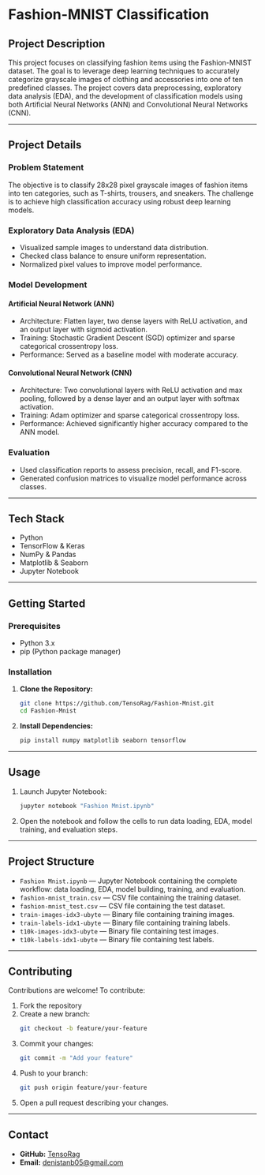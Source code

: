 # Fashion-MNIST Classification

## Project Description
This project focuses on classifying fashion items using the Fashion-MNIST dataset. The goal is to leverage deep learning techniques to accurately categorize grayscale images of clothing and accessories into one of ten predefined classes. The project covers data preprocessing, exploratory data analysis (EDA), and the development of classification models using both Artificial Neural Networks (ANN) and Convolutional Neural Networks (CNN).

---

## Project Details

### Problem Statement
The objective is to classify 28x28 pixel grayscale images of fashion items into ten categories, such as T-shirts, trousers, and sneakers. The challenge is to achieve high classification accuracy using robust deep learning models.

### Exploratory Data Analysis (EDA)
- Visualized sample images to understand data distribution.
- Checked class balance to ensure uniform representation.
- Normalized pixel values to improve model performance.

### Model Development
#### Artificial Neural Network (ANN)
- Architecture: Flatten layer, two dense layers with ReLU activation, and an output layer with sigmoid activation.
- Training: Stochastic Gradient Descent (SGD) optimizer and sparse categorical crossentropy loss.
- Performance: Served as a baseline model with moderate accuracy.

#### Convolutional Neural Network (CNN)
- Architecture: Two convolutional layers with ReLU activation and max pooling, followed by a dense layer and an output layer with softmax activation.
- Training: Adam optimizer and sparse categorical crossentropy loss.
- Performance: Achieved significantly higher accuracy compared to the ANN model.

### Evaluation
- Used classification reports to assess precision, recall, and F1-score.
- Generated confusion matrices to visualize model performance across classes.

---

## Tech Stack
- Python
- TensorFlow & Keras
- NumPy & Pandas
- Matplotlib & Seaborn
- Jupyter Notebook

---

## Getting Started

### Prerequisites
- Python 3.x
- pip (Python package manager)

### Installation
1. **Clone the Repository:**
   ```bash
   git clone https://github.com/TensoRag/Fashion-Mnist.git
   cd Fashion-Mnist
   ```
2. **Install Dependencies:**
   ```bash
   pip install numpy matplotlib seaborn tensorflow
   ```

---

## Usage
1. Launch Jupyter Notebook:
   ```bash
   jupyter notebook "Fashion Mnist.ipynb"
   ```
2. Open the notebook and follow the cells to run data loading, EDA, model training, and evaluation steps.

---

## Project Structure
- `Fashion Mnist.ipynb` — Jupyter Notebook containing the complete workflow: data loading, EDA, model building, training, and evaluation.
- `fashion-mnist_train.csv` — CSV file containing the training dataset.
- `fashion-mnist_test.csv` — CSV file containing the test dataset.
- `train-images-idx3-ubyte` — Binary file containing training images.
- `train-labels-idx1-ubyte` — Binary file containing training labels.
- `t10k-images-idx3-ubyte` — Binary file containing test images.
- `t10k-labels-idx1-ubyte` — Binary file containing test labels.

---

## Contributing

Contributions are welcome! To contribute:
1. Fork the repository
2. Create a new branch:
   ```bash
   git checkout -b feature/your-feature
   ```
3. Commit your changes:
   ```bash
   git commit -m "Add your feature"
   ```
4. Push to your branch:
   ```bash
   git push origin feature/your-feature
   ```
5. Open a pull request describing your changes.
   
---

## Contact
- **GitHub:** [TensoRag](https://github.com/TensoRag)
- **Email:** denistanb05@gmail.com

